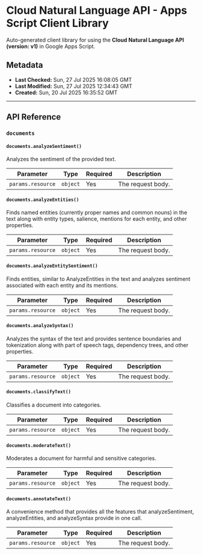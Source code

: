 # Cloud Natural Language API - Apps Script Client Library

Auto-generated client library for using the **Cloud Natural Language API (version: v1)** in Google Apps Script.

## Metadata

- **Last Checked:** Sun, 27 Jul 2025 16:08:05 GMT
- **Last Modified:** Sun, 27 Jul 2025 12:34:43 GMT
- **Created:** Sun, 20 Jul 2025 16:35:52 GMT



---

## API Reference

### `documents`

#### `documents.analyzeSentiment()`

Analyzes the sentiment of the provided text.

| Parameter | Type | Required | Description |
|---|---|---|---|
| `params.resource` | `object` | Yes | The request body. |

#### `documents.analyzeEntities()`

Finds named entities (currently proper names and common nouns) in the text along with entity types, salience, mentions for each entity, and other properties.

| Parameter | Type | Required | Description |
|---|---|---|---|
| `params.resource` | `object` | Yes | The request body. |

#### `documents.analyzeEntitySentiment()`

Finds entities, similar to AnalyzeEntities in the text and analyzes sentiment associated with each entity and its mentions.

| Parameter | Type | Required | Description |
|---|---|---|---|
| `params.resource` | `object` | Yes | The request body. |

#### `documents.analyzeSyntax()`

Analyzes the syntax of the text and provides sentence boundaries and tokenization along with part of speech tags, dependency trees, and other properties.

| Parameter | Type | Required | Description |
|---|---|---|---|
| `params.resource` | `object` | Yes | The request body. |

#### `documents.classifyText()`

Classifies a document into categories.

| Parameter | Type | Required | Description |
|---|---|---|---|
| `params.resource` | `object` | Yes | The request body. |

#### `documents.moderateText()`

Moderates a document for harmful and sensitive categories.

| Parameter | Type | Required | Description |
|---|---|---|---|
| `params.resource` | `object` | Yes | The request body. |

#### `documents.annotateText()`

A convenience method that provides all the features that analyzeSentiment, analyzeEntities, and analyzeSyntax provide in one call.

| Parameter | Type | Required | Description |
|---|---|---|---|
| `params.resource` | `object` | Yes | The request body. |